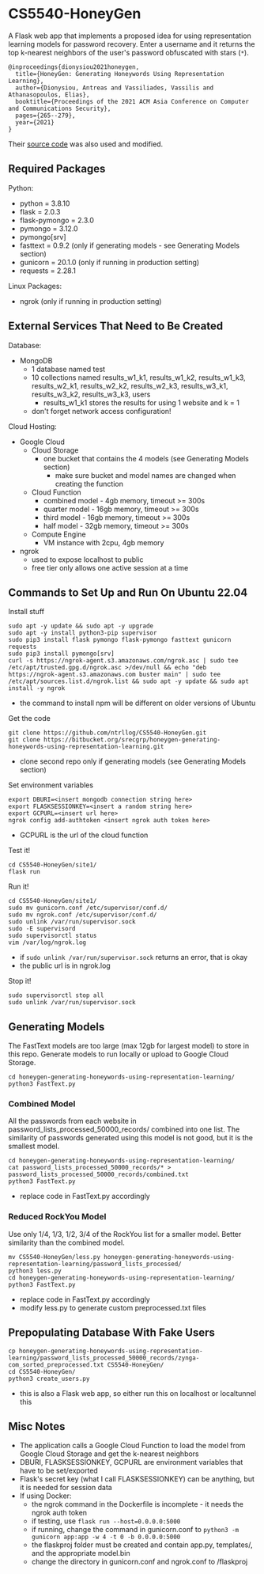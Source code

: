 # CS5540-HoneyGen

A Flask web app that implements a proposed idea for using representation learning models for password recovery. Enter a username and it returns the top k-nearest neighbors of the user's password obfuscated with stars (`*`).

```
@inproceedings{dionysiou2021honeygen,
  title={HoneyGen: Generating Honeywords Using Representation Learning},
  author={Dionysiou, Antreas and Vassiliades, Vassilis and Athanasopoulos, Elias},
  booktitle={Proceedings of the 2021 ACM Asia Conference on Computer and Communications Security},
  pages={265--279},
  year={2021}
}
```

Their [source code](https://bitbucket.org/srecgrp/honeygen-generating-honeywords-using-representation-learning/src/master/) was also used and modified.

## Required Packages
Python:
* python = 3.8.10
* flask = 2.0.3
* flask-pymongo = 2.3.0
* pymongo = 3.12.0
* pymongo[srv]
* fasttext = 0.9.2 (only if generating models - see Generating Models section)
* gunicorn = 20.1.0 (only if running in production setting)
* requests = 2.28.1

Linux Packages:
* ngrok (only if running in production setting)

## External Services That Need to Be Created
Database:
* MongoDB
  * 1 database named test
  * 10 collections named results_w1_k1, results_w1_k2, results_w1_k3, results_w2_k1, results_w2_k2, results_w2_k3, results_w3_k1, results_w3_k2, results_w3_k3, users
    * results_w1_k1 stores the results for using 1 website and k = 1
  * don't forget network access configuration!

Cloud Hosting:
* Google Cloud
  * Cloud Storage
    * one bucket that contains the 4 models (see Generating Models section)
      * make sure bucket and model names are changed when creating the function
  * Cloud Function
    * combined model - 4gb memory, timeout >= 300s
    * quarter model - 16gb memory, timeout >= 300s
    * third model - 16gb memory, timeout >= 300s
    * half model - 32gb memory, timeout >= 300s
  * Compute Engine
    * VM instance with 2cpu, 4gb memory
* ngrok
  * used to expose localhost to public
  * free tier only allows one active session at a time

## Commands to Set Up and Run On Ubuntu 22.04
Install stuff
```
sudo apt -y update && sudo apt -y upgrade
sudo apt -y install python3-pip supervisor
sudo pip3 install flask pymongo flask-pymongo fasttext gunicorn requests
sudo pip3 install pymongo[srv]
curl -s https://ngrok-agent.s3.amazonaws.com/ngrok.asc | sudo tee /etc/apt/trusted.gpg.d/ngrok.asc >/dev/null && echo "deb https://ngrok-agent.s3.amazonaws.com buster main" | sudo tee /etc/apt/sources.list.d/ngrok.list && sudo apt -y update && sudo apt install -y ngrok
```
  * the command to install npm will be different on older versions of Ubuntu

Get the code
```
git clone https://github.com/ntrllog/CS5540-HoneyGen.git
git clone https://bitbucket.org/srecgrp/honeygen-generating-honeywords-using-representation-learning.git
```
  * clone second repo only if generating models (see Generating Models section)

Set environment variables
```
export DBURI=<insert mongodb connection string here>
export FLASKSESSIONKEY=<insert a random string here>
export GCPURL=<insert url here>
ngrok config add-authtoken <insert ngrok auth token here>
```
  * GCPURL is the url of the cloud function

Test it!
```
cd CS5540-HoneyGen/site1/
flask run
```

Run it!
```
cd CS5540-HoneyGen/site1/
sudo mv gunicorn.conf /etc/supervisor/conf.d/
sudo mv ngrok.conf /etc/supervisor/conf.d/
sudo unlink /var/run/supervisor.sock
sudo -E supervisord
sudo supervisorctl status
vim /var/log/ngrok.log
```
  * if `sudo unlink /var/run/supervisor.sock` returns an error, that is okay
  * the public url is in ngrok.log

Stop it!
```
sudo supervisorctl stop all
sudo unlink /var/run/supervisor.sock
```

## Generating Models
The FastText models are too large (max 12gb for largest model) to store in this repo. Generate models to run locally or upload to Google Cloud Storage.
```
cd honeygen-generating-honeywords-using-representation-learning/
python3 FastText.py
```

### Combined Model
All the passwords from each website in password_lists_processed_50000_records/ combined into one list. The similarity of passwords generated using this model is not good, but it is the smallest model.
```
cd honeygen-generating-honeywords-using-representation-learning/
cat password_lists_processed_50000_records/* > password_lists_processed_50000_records/combined.txt
python3 FastText.py
```
  * replace code in FastText.py accordingly

### Reduced RockYou Model
Use only 1/4, 1/3, 1/2, 3/4 of the RockYou list for a smaller model. Better similarity than the combined model.
```
mv CS5540-HoneyGen/less.py honeygen-generating-honeywords-using-representation-learning/password_lists_processed/
python3 less.py
cd honeygen-generating-honeywords-using-representation-learning/
python3 FastText.py
```
  * replace code in FastText.py accordingly
  * modify less.py to generate custom preprocessed.txt files

## Prepopulating Database With Fake Users
```
cp honeygen-generating-honeywords-using-representation-learning/password_lists_processed_50000_records/zynga-com_sorted_preprocessed.txt CS5540-HoneyGen/
cd CS5540-HoneyGen/
python3 create_users.py
```
  * this is also a Flask web app, so either run this on localhost or localtunnel this

## Misc Notes
* The application calls a Google Cloud Function to load the model from Google Cloud Storage and get the k-nearest neighbors
* DBURI, FLASKSESSIONKEY, GCPURL are environment variables that have to be set/exported
* Flask's secret key (what I call FLASKSESSIONKEY) can be anything, but it is needed for session data
* If using Docker:
  * the ngrok command in the Dockerfile is incomplete - it needs the ngrok auth token
  * if testing, use `flask run --host=0.0.0.0:5000`
  * if running, change the command in gunicorn.conf to `python3 -m gunicorn app:app -w 4 -t 0 -b 0.0.0.0:5000`
  * the flaskproj folder must be created and contain app.py, templates/, and the appropriate model.bin
  * change the directory in gunicorn.conf and ngrok.conf to /flaskproj
